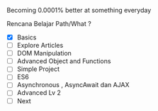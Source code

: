 Becoming 0.0001% better at something everyday

Rencana Belajar Path/What ?

- [x] Basics
- [ ] Explore Articles
- [ ] DOM Manipulation 
- [ ] Advanced Object and Functions
- [ ] Simple Project
- [ ] ES6
- [ ] Asynchronous , AsyncAwait dan AJAX
- [ ] Advanced Lv 2
- [ ] Next